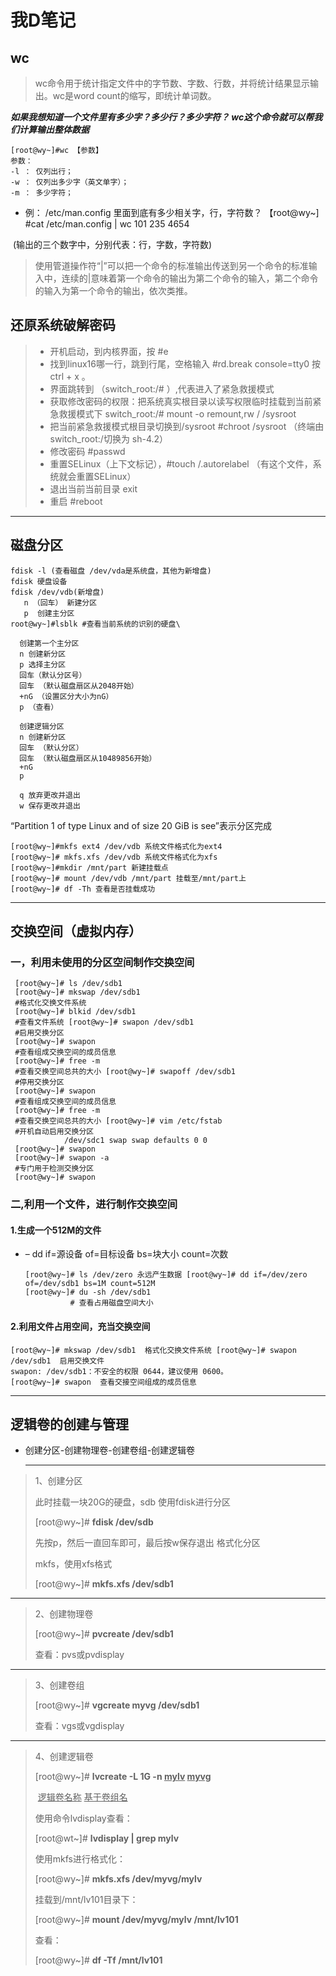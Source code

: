 # 我D笔记

## wc

> wc命令用于统计指定文件中的字节数、字数、行数，并将统计结果显示输出。wc是word count的缩写，即统计单词数。

***如果我想知道一个文件里有多少字？多少行？多少字符？
wc这个命令就可以帮我们计算输出整体数据***

```shell
[root@wy~]#wc 【参数】
参数：
-l ： 仅列出行；
-w ： 仅列出多少字（英文单字）；
-m ： 多少字符；
```

* 例： /etc/man.config 里面到底有多少相关字，行，字符数？
  【root@wy~] #cat /etc/man.config | wc
  101 235 4654

​       (输出的三个数字中，分别代表：行，字数，字符数)

> 使用管道操作符“|”可以把一个命令的标准输出传送到另一个命令的标准输入中，连续的|意味着第一个命令的输出为第二个命令的输入，第二个命令的输入为第一个命令的输出，依次类推。



## 还原系统破解密码

> * 开机启动，到内核界面，按 #e
> * 找到linux16哪一行，跳到行尾，空格输入 #rd.break console=tty0 
>    按ctrl + x 。
> * 界面跳转到 （switch_root:/# ）,代表进入了紧急救援模式
> * 获取修改密码的权限：把系统真实根目录以读写权限临时挂载到当前紧急救援模式下
>   switch_root:/# mount -o remount,rw / /sysroot
> * 把当前紧急救援模式根目录切换到/sysroot
>           #chroot /sysroot （终端由switch_root:/切换为 sh-4.2）
> * 修改密码 #passwd
> *  重置SELinux（上下文标记），#touch /.autorelabel 
>    （有这个文件，系统就会重置SELinux）
> * 退出当前当前目录 exit 
> * 重启 #reboot

---

## 磁盘分区

```shell
fdisk -l (查看磁盘 /dev/vda是系统盘，其他为新增盘)
fdisk 硬盘设备
fdisk /dev/vdb(新增盘)
   n （回车） 新建分区
   p  创建主分区
root@wy~]#lsblk #查看当前系统的识别的硬盘\
  
  创建第一个主分区
  n 创建新分区
  p 选择主分区
  回车（默认分区号）
  回车 （默认磁盘扇区从2048开始）
  +nG （设置区分大小为nG）
  p （查看）
  
  创建逻辑分区
  n 创建新分区
  回车 （默认分区）
  回车 （默认磁盘扇区从10489856开始）
  +nG
  p
  
  q 放弃更改并退出
  w 保存更改并退出
```

  “Partition 1 of type Linux and of size 20 GiB is see”表示分区完成

```shell
[root@wy~]#mkfs ext4 /dev/vdb 系统文件格式化为ext4
[root@wy~]# mkfs.xfs /dev/vdb 系统文件格式化为xfs
[root@wy~]#mkdir /mnt/part 新建挂载点
[root@wy~]# mount /dev/vdb /mnt/part 挂载至/mnt/part上
[root@wy~]# df -Th 查看是否挂载成功
```

---

## 交换空间（虚拟内存）

### 一，利用未使用的分区空间制作交换空间

```shell
 [root@wy~]# ls /dev/sdb1
 [root@wy~]# mkswap /dev/sdb1 
 #格式化交换文件系统
 [root@wy~]# blkid /dev/sdb1  
 #查看文件系统 [root@wy~]# swapon /dev/sdb1  
 #启用交换分区
 [root@wy~]# swapon   
 #查看组成交换空间的成员信息
 [root@wy~]# free -m 
 #查看交换空间总共的大小 [root@wy~]# swapoff /dev/sdb1  
 #停用交换分区
 [root@wy~]# swapon   
 #查看组成交换空间的成员信息
 [root@wy~]# free -m   
 #查看交换空间总共的大小 [root@wy~]# vim /etc/fstab 
 #开机自动启用交换分区
            /dev/sdc1 swap swap defaults 0 0
 [root@wy~]# swapon
 [root@wy~]# swapon -a 
 #专门用于检测交换分区
 [root@wy~]# swapon
```

### 二,利用一个文件，进行制作交换空间

#### 1.生成一个512M的文件

* – dd if=源设备 of=目标设备 bs=块大小 count=次数  

  ```shell
  [root@wy~]# ls /dev/zero 永远产生数据 [root@wy~]# dd if=/dev/zero of=/dev/sdb1 bs=1M count=512M
  [root@wy~]# du -sh /dev/sdb1 
            # 查看占用磁盘空间大小
  ```

#### 2.利用文件占用空间，充当交换空间

```shell
[root@wy~]# mkswap /dev/sdb1  格式化交换文件系统 [root@wy~]# swapon /dev/sdb1  启用交换文件
swapon: /dev/sdb1：不安全的权限 0644，建议使用 0600。
[root@wy~]# swapon  查看交接空间组成的成员信息
```

---

## 逻辑卷的创建与管理

* 创建分区-创建物理卷-创建卷组-创建逻辑卷

  ---

> 1、创建分区
>
> 此时挂载一块20G的硬盘，sdb
> 使用fdisk进行分区
>
> [root@wy~]# **fdisk /dev/sdb**
>
> 先按p，然后一直回车即可，最后按w保存退出
> 格式化分区
>
> mkfs，使用xfs格式
>
> [root@wy~]# **mkfs.xfs /dev/sdb1**

---

> 2、创建物理卷
>
> [root@wy~]# **pvcreate /dev/sdb1**
>
> 查看：pvs或pvdisplay

---

> 3、创建卷组
>
> [root@wy~]# **vgcreate myvg /dev/sdb1**
>
> 查看：vgs或vgdisplay

---

> 4、创建逻辑卷
>
> [root@wy~]# **lvcreate -L 1G -n <u>mylv</u> <u>myvg</u>**
>
> ​                                            <u>逻辑卷名称</u> <u>基于卷组名</u>
>
> 使用命令lvdisplay查看：
>
> [root@wt~]# **lvdisplay | grep mylv**
>
> 使用mkfs进行格式化：
>
> [root@wy~]# **mkfs.xfs /dev/myvg/mylv**
>
> 挂载到/mnt/lv101目录下：
>
> [root@wy~]# **mount /dev/myvg/mylv /mnt/lv101**
>
> 查看：
>
> [root@wy~]# **df -Tf /mnt/lv101**


